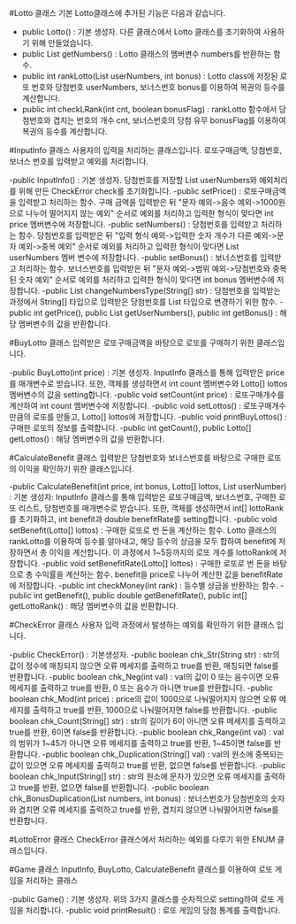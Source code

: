 #Lotto 클래스
기본 Lotto클래스에 추가된 기능은 다음과 같습니다.

- public Lotto() : 기본 생성자. 다른 클래스에서 Lotto 클래스를 초기화하여 사용하기 위해 만들었습니다.
- public List<Integer> getNumbers() : Lotto 클래스의 멤버변수 numbers를 반환하는 함수.
- public int rankLotto(List<Integer> userNumbers, int bonus) : Lotto class에 저장된 로또 번호와 당첨번호 userNumbers, 보너스번호 bonus를 이용하여 복권의 등수를 계산합니다.
- public int checkLRank(int cnt, boolean bonusFlag) : rankLotto 함수에서 당첨번호와 겹치는 번호의 개수 cnt, 보너스번호의 당첨 유무 bonusFlag를 이용하여 복권의 등수를 계산합니다.

#InputInfo 클래스
사용자의 입력을 처리하는 클래스입니다. 로또구매금액, 당첨번호, 보너스 번호를 입력받고 예외를 처리합니다.

-public InputInfo() : 기본 생성자. 당첨번호를 저장할 List<Integer> userNumbers와 예외처리를 위해 만든 CheckError check를 초기화합니다.
-public setPrice() : 로또구매금액을 입력받고 처리하는 함수. 구매 금액을 입력받은 뒤 "문자 예외->음수 예외->1000원으로 나누어 떨어지지 않는 예외" 순서로 예외를 처리하고 입력한 형식이 맞다면 int price 멤버변수에 저장합니다.
-public setNumbers() : 당첨번호를 입력받고 처리하는 함수. 당첨번호를 입력받은 뒤 "입력 형식 예외->입력한 숫자 개수가 다른 예외->문자 예외->중복 예외" 순서로 예외를 처리하고 입력한 형식이 맞다면 List<Integer> userNumbers 멤버 변수에 저장합니다.
-public setBonus() : 보너스번호를 입력받고 처리하는 함수. 보너스번호를 입력받은 뒤 "문자 예외->범위 예외->당첨번호와 중복된 숫자 예외" 순서로 예외를 처리하고 입력한 형식이 맞다면 int bonus 멤버변수에 저장합니다.
-public List<Integer> changeNumbersType(String[] str) : 당첨번호를 입력받는 과정에서 String[] 타입으로 입력받은 당첨번호를 List<Integer> 타입으로 변경하기 위한 함수.
-public int getPrice(), public List<Integer> getUserNumbers(), public int getBonus() : 해당 멤버변수의 값을 반환합니다.

#BuyLotto 클래스
입력받은 로또구매금액을 바탕으로 로또를 구매하기 위한 클래스입니다.

-public BuyLotto(int price) : 기본 생성자. InputInfo 클래스를 통해 입력받은 price를 매개변수로 받습니다. 또한, 객체를 생성하면서 int count 멤버변수와 Lotto[] lottos 멤버변수의 값을 setting합니다.
-public void setCount(int price) : 로또구매개수를 계산하여 int count 멤버변수에 저장합니다.
-public void setLottos() : 로또구매개수만큼의 로또를 만들고, Lotto[] lottos에 저장합니다.
-public void printBuyLottos() : 구매한 로또의 정보를 출력합니다.
-public int getCount(), public Lotto[] getLottos() : 해당 멤버변수의 값을 반환합니다.

#CalculateBenefit 클래스
입력받은 당첨번호와 보너스번호를 바탕으로 구매한 로또의 이익을 확인하기 위한 클래스입니다.

-public CalculateBenefit(int price, int bonus, Lotto[] lottos, List<Integer> userNumber) : 기본 생성자: InputInfo 클래스를 통해 입력받은 로또구매금액, 보너스번호, 구매한 로또 리스트, 당첨번호를 매개변수로 받습니다. 또한, 객체를 생성하면서 int[] lottoRank를 초기화하고, int benefit과 double benefitRate를 setting합니다.
-public void setBenefit(Lotto[] lottos) : 구매한 로또로 번 돈을 계산하는 함수. Lotto 클래스의 rankLotto를 이용하여 등수를 알아내고, 해당 등수의 상금을 모두 합하여 benefit에 저장하면서 총 이익을 계산합니다. 이 과정에서 1~5등까지의 로또 개수를 lottoRank에 저장합니다.
-public void setBenefitRate(Lotto[] lottos) : 구매한 로또로 번 돈을 바탕으로 총 수익률을 계산하는 함수. benefit을 price로 나누어 계산한 값을 benefitRate에 저장합니다.
-public int checkMoney(int rank) : 등수별 상금을 반환하는 함수. 
-public int getBenefit(), public double getBenefitRate(), public int[] getLottoRank() : 해당 멤버변수의 값을 반환합니다.

#CheckError 클래스
사용자 입력 과정에서 발생하는 예외를 확인하기 위한 클래스 입니다.

-public CheckError() : 기본생성자.
-public boolean chk_Str(String str) : str의 값이 정수에 매칭되지 않으면 오류 메세지를 출력하고 true를 반환, 매칭되면 false를 반환합니다.
-public boolean chk_Neg(int val) : val의 값이 0 또는 음수이면 오류 메세지를 출력하고 true를 반환, 0 또는 음수가 아니면 true를 반환합니다.
-public boolean chk_Mod(int price) : price의 값이 1000으로 나눠떨어지지 않으면 오류 메세지를 출력하고 true를 반환, 1000으로 나눠떨어지면 false를 반환합니다.
-public boolean chk_Count(String[] str) : str의 길이가 6이 아니면 오류 메세지를 출력하고 true를 반환, 6이면 false를 반환합니다.
-public boolean chk_Range(int val) : val의 범위가 1~45가 아니면 오류 메세지를 출력하고 true를 반환, 1~45이면 false를 반환합니다.
-public boolean chk_Duplication(String[] val) : val의 원소에 중복되는 값이 있으면 오류 메세지를 출력하고 true를 반환, 없으면 false를 반환합니다.
-public boolean chk_Input(String[] str) : str의 원소에 문자가 있으면 오류 메세지를 출력하고 true를 반환, 없으면 false를 반환합니다.
-public boolean chk_BonusDuplication(List<Integer> numbers, int bonus) : 보너스번호가 당첨번호의 숫자와 겹치면 오류 메세지를 출력하고 true를 반환, 겹치지 않으면 나눠떨어지면 false를 반환합니다.

#LottoError 클래스
CheckError 클래스에서 처리하는 예외를 다루기 위한 ENUM 클래스입니다.

#Game 클래스
InputInfo, BuyLotto, CalculateBenefit 클래스를 이용하여 로또 게임을 처리하는 클래스

-public Game() : 기본 생성자. 위의 3가지 클래스를 순차적으로 setting하여 로또 게임을 처리합니다.
-public void printResult() : 로또 게임의 당첨 통계를 출력합니다.
